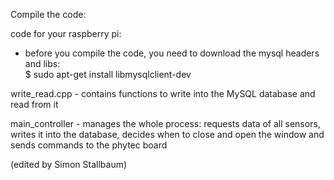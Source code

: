 Compile the code:			

code for your raspberry pi:
- before you compile the code, you need to download the mysql headers and libs:  
	$ sudo apt-get install libmysqlclient-dev  


write_read.cpp - contains functions to write into the MySQL database and read from it

main_controller - manages the whole process: requests data of all sensors, writes it into the database, decides when to close and open the window and sends commands to the phytec board 

(edited by Simon Stallbaum)
